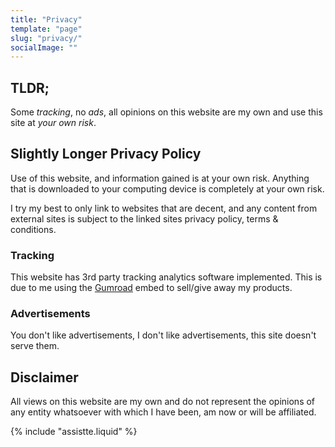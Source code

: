 ```yaml
---
title: "Privacy"
template: "page"
slug: "privacy/"
socialImage: ""
---
```


## TLDR;

Some _tracking_, no _ads_, all opinions on this website are my own and use this site at _your own risk_.

## Slightly Longer Privacy Policy

Use of this website, and information gained is at your own risk. Anything that is downloaded to your computing device is completely at your own risk.

I try my best to only link to websites that are decent, and any content from external sites is subject to the linked sites privacy policy, terms & conditions.

### Tracking

This website has 3rd party tracking analytics software implemented. This is due to me using the [Gumroad](https://gumroad.com/) embed to sell/give away my products.

### Advertisements

You don't like advertisements, I don't like advertisements, this site doesn't serve them.

## Disclaimer

All views on this website are my own and do not represent the opinions of any entity whatsoever with which I have been, am now or will be affiliated.

{% include "assistte.liquid" %}
